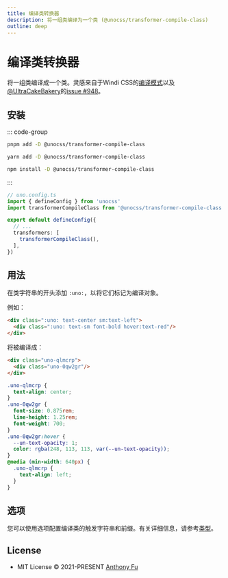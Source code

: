 ```yaml
---
title: 编译类转换器
description: 将一组类编译为一个类 (@unocss/transformer-compile-class)
outline: deep
---
```


# 编译类转换器

<!-- @unocss-ignore -->


将一组类编译成一个类。灵感来自于Windi CSS的[编译模式](https://windicss.org/posts/modes.html#compilation-mode)以及[@UltraCakeBakery](https://github.com/UltraCakeBakery)的[issue #948](https://github.com/unocss/unocss/issues/948)。

## 安装

::: code-group
  ```bash [pnpm]
  pnpm add -D @unocss/transformer-compile-class
  ```
  ```bash [yarn]
  yarn add -D @unocss/transformer-compile-class
  ```
  ```bash [npm]
  npm install -D @unocss/transformer-compile-class
  ```
:::

```ts
// uno.config.ts
import { defineConfig } from 'unocss'
import transformerCompileClass from '@unocss/transformer-compile-class'

export default defineConfig({
  // ...
  transformers: [
    transformerCompileClass(),
  ],
})
```

## 用法

在类字符串的开头添加 `:uno:`，以将它们标记为编译对象。

例如：

```html
<div class=":uno: text-center sm:text-left">
  <div class=":uno: text-sm font-bold hover:text-red"/>
</div>
```

将被编译成：

```html
<div class="uno-qlmcrp">
  <div class="uno-0qw2gr"/>
</div>
```

```css
.uno-qlmcrp {
  text-align: center;
}
.uno-0qw2gr {
  font-size: 0.875rem;
  line-height: 1.25rem;
  font-weight: 700;
}
.uno-0qw2gr:hover {
  --un-text-opacity: 1;
  color: rgba(248, 113, 113, var(--un-text-opacity));
}
@media (min-width: 640px) {
  .uno-qlmcrp {
    text-align: left;
  }
}
```

## 选项

您可以使用选项配置编译类的触发字符串和前缀。有关详细信息，请参考[类型](https://github.com/antfu/unocss/blob/main/packages/transformer-compile-class/src/index.ts#L4)。

## License

- MIT License &copy; 2021-PRESENT [Anthony Fu](https://github.com/antfu)
